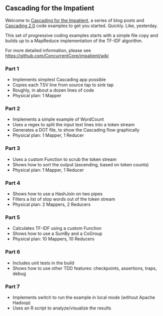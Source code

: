 ## Cascading for the Impatient

Welcome to [Cascading for the Impatient](http://www.cascading.org/category/impatient/), a series of blog posts and [Cascading 2.0](http://www.cascading.org/) code examples to get you started. Quickly. Like, yesterday.

This set of progressive coding examples starts with a simple file copy and builds up to a MapReduce implementation of the TF-IDF algorithm.

For more detailed information, please see https://github.com/ConcurrentCore/impatient/wiki

### Part 1
* Implements simplest Cascading app possible
* Copies each TSV line from source tap to sink tap
* Roughly, in about a dozen lines of code
* Physical plan: 1 Mapper

### Part 2
* Implements a simple example of WordCount
* Uses a regex to split the input text lines into a token stream
* Generates a DOT file, to show the Cascading flow graphically
* Physical plan: 1 Mapper, 1 Reducer

### Part 3
* Uses a custom Function to scrub the token stream
* Shows how to sort the output (ascending, based on token counts)
* Physical plan: 1 Mapper, 1 Reducer

### Part 4
* Shows how to use a HashJoin on two pipes
* Filters a list of stop words out of the token stream
* Physical plan: 2 Mappers, 2 Reducers

### Part 5
* Calculates TF-IDF using a custom Function
* Shows how to use a SumBy and a CoGroup
* Physical plan: 10 Mappers, 10 Reducers

### Part 6
* Includes unit tests in the build
* Shows how to use other TDD features: checkpoints, assertions, traps, debug

### Part 7
* Implements switch to run the example in local mode (without Apache Hadoop)
* Uses an R script to analyze/visualize the results
